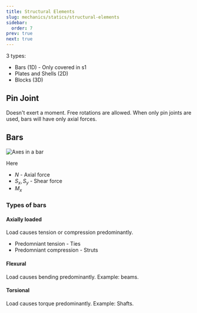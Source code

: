 ```yaml
---
title: Structural Elements
slug: mechanics/statics/structural-elements
sidebar:
  order: 7
prev: true
next: true
---
```


3 types:

- Bars (1D) - Only covered in s1
- Plates and Shells (2D)
- Blocks (3D)

## Pin Joint

Doesn't exert a moment. Free rotations are allowed. When only pin joints are
used, bars will have only axial forces.

## Bars

![Axes in a bar](/mechanics/bar-axes.jpg)

Here

- $N$ - Axial force
- $S_x,S_y$ - Shear force
- $M_x$

### Types of bars

#### Axially loaded

Load causes tension or compression predominantly.

- Predomniant tension - Ties
- Predomniant compression - Struts

#### Flexural

Load causes bending predominantly. Example: beams.

#### Torsional

Load causes torque predominantly. Example: Shafts.

